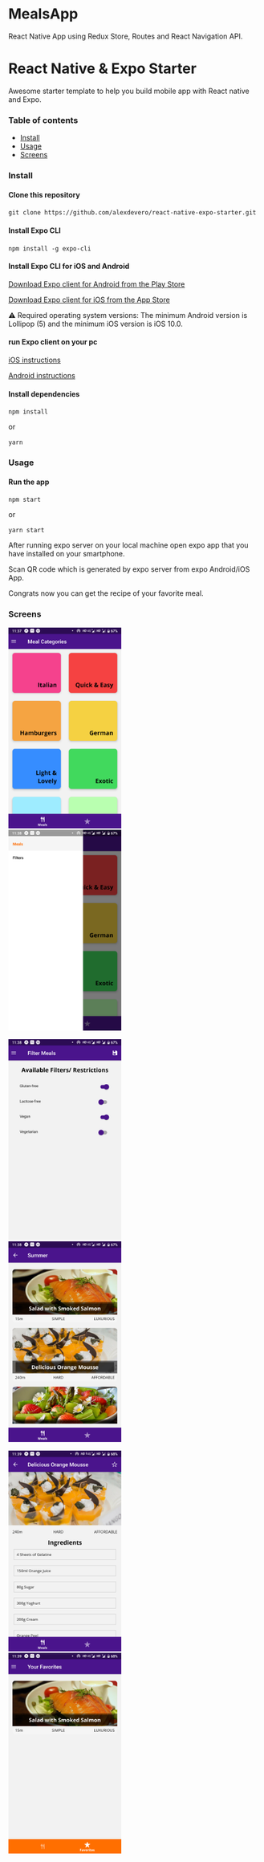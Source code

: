 # MealsApp
React Native App using Redux Store, Routes and React Navigation API.


# React Native & Expo Starter

Awesome starter template to help you build mobile app with React native and Expo.

### Table of contents

* [Install](#install)
* [Usage](#usage)
* [Screens](#screens)

### Install

#### Clone this repository

```
git clone https://github.com/alexdevero/react-native-expo-starter.git
```
#### Install Expo CLI

```
npm install -g expo-cli
```
#### Install Expo CLI for iOS and Android

[Download Expo client for Android from the Play Store](https://play.google.com/store/apps/details?id=host.exp.exponent)

[Download Expo client for iOS from the App Store](https://itunes.com/apps/exponent)

⚠️ Required operating system versions: The minimum Android version is Lollipop (5)  and the minimum iOS version is iOS 10.0.

#### run Expo client on your pc

[iOS instructions](https://docs.expo.io/versions/latest/workflow/ios-simulator/)

[Android instructions](https://docs.expo.io/versions/latest/workflow/android-studio-emulator/)

#### Install dependencies


```
npm install
```
or
```
yarn
```

### Usage

#### Run the app

```
npm start
```
or
```
yarn start
```

After running expo server on your local machine open expo app that you have installed on your smartphone.

Scan QR code which is generated by expo server from expo Android/iOS App.

Congrats now you can get the recipe of your favorite meal.

### Screens
 
<img src='images/s1.png' height=400 >&nbsp;&nbsp;&nbsp;&nbsp;&nbsp;&nbsp;&nbsp;&nbsp;&nbsp;&nbsp;&nbsp;&nbsp;&nbsp;&nbsp;&nbsp;&nbsp;&nbsp;&nbsp;<img src='images/s2.png' height=400 >

<img src='images/s3.png' height=400 >&nbsp;&nbsp;&nbsp;&nbsp;&nbsp;&nbsp;&nbsp;&nbsp;&nbsp;&nbsp;&nbsp;&nbsp;&nbsp;&nbsp;&nbsp;&nbsp;&nbsp;&nbsp;<img src='images/s4.png' height=400 >

<img src='images/s5.png' height=400 >&nbsp;&nbsp;&nbsp;&nbsp;&nbsp;&nbsp;&nbsp;&nbsp;&nbsp;&nbsp;&nbsp;&nbsp;&nbsp;&nbsp;&nbsp;&nbsp;&nbsp;&nbsp;<img src='images/s6.png' height=400 >
